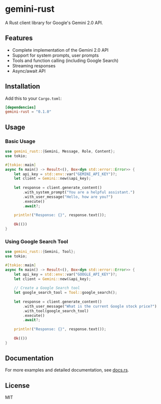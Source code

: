 # gemini-rust

A Rust client library for Google's Gemini 2.0 API.

## Features

- Complete implementation of the Gemini 2.0 API
- Support for system prompts, user prompts
- Tools and function calling (including Google Search)
- Streaming responses
- Async/await API

## Installation

Add this to your `Cargo.toml`:

```toml
[dependencies]
gemini-rust = "0.1.0"
```

## Usage

### Basic Usage

```rust
use gemini_rust::{Gemini, Message, Role, Content};
use tokio;

#[tokio::main]
async fn main() -> Result<(), Box<dyn std::error::Error>> {
    let api_key = std::env::var("GEMINI_API_KEY")?;
    let client = Gemini::new(&api_key);
    
    let response = client.generate_content()
        .with_system_prompt("You are a helpful assistant.")
        .with_user_message("Hello, how are you?")
        .execute()
        .await?;
    
    println!("Response: {}", response.text());
    
    Ok(())
}
```

### Using Google Search Tool

```rust
use gemini_rust::{Gemini, Tool};
use tokio;

#[tokio::main]
async fn main() -> Result<(), Box<dyn std::error::Error>> {
    let api_key = std::env::var("GOOGLE_API_KEY")?;
    let client = Gemini::new(&api_key);
    
    // Create a Google Search tool
    let google_search_tool = Tool::google_search();
    
    let response = client.generate_content()
        .with_user_message("What is the current Google stock price?")
        .with_tool(google_search_tool)
        .execute()
        .await?;
    
    println!("Response: {}", response.text());
    
    Ok(())
}
```

## Documentation

For more examples and detailed documentation, see [docs.rs](https://docs.rs/gemini-rust).

## License

MIT